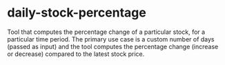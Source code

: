 # daily-stock-percentage

Tool that computes the percentage change of a particular stock, for a particular time period. The primary use case is a custom number of days (passed as input) and the tool computes the percentage change (increase or decrease) compared to the latest stock price. 


